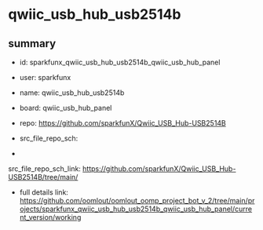 # qwiic_usb_hub_usb2514b
 
## summary 
* id: sparkfunx_qwiic_usb_hub_usb2514b_qwiic_usb_hub_panel
* user: sparkfunx
* name: qwiic_usb_hub_usb2514b
* board: qwiic_usb_hub_panel
* repo: https://github.com/sparkfunX/Qwiic_USB_Hub-USB2514B



* src_file_repo_sch: 
*
 src_file_repo_sch_link: https://github.com/sparkfunX/Qwiic_USB_Hub-USB2514B/tree/main/
* full details link: https://github.com/oomlout/oomlout_oomp_project_bot_v_2/tree/main/projects/sparkfunx_qwiic_usb_hub_usb2514b_qwiic_usb_hub_panel/current_version/working  







